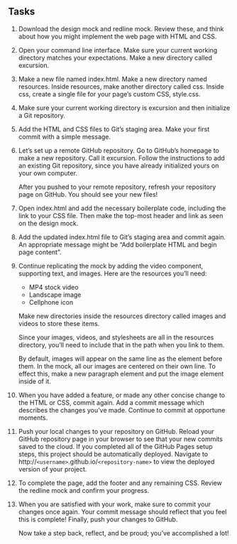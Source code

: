 ## Tasks

1. Download the design mock and redline mock. Review these, and think about how you might implement the web page with HTML and CSS.

2. Open your command line interface. Make sure your current working directory matches your expectations. Make a new directory called excursion.

3. Make a new file named index.html. Make a new directory named resources. Inside resources, make another directory called css. Inside css, create a single file for your page’s custom CSS, style.css.

4. Make sure your current working directory is excursion and then initialize a Git repository.

5. Add the HTML and CSS files to Git’s staging area. Make your first commit with a simple message.

6. Let’s set up a remote GitHub repository. Go to GitHub’s homepage to make a new repository. Call it excursion. Follow the instructions to add an existing Git repository, since you have already initialized yours on your own computer.

    After you pushed to your remote repository, refresh your repository page on GitHub. You should see your new files!

7. Open index.html and add the necessary boilerplate code, including the link to your CSS file. Then make the top-most header and link as seen on the design mock.

8. Add the updated index.html file to Git’s staging area and commit again. An appropriate message might be “Add boilerplate HTML and begin page content”.

9. Continue replicating the mock by adding the video component, supporting text, and images. Here are the resources you’ll need:

    * MP4 stock video
    * Landscape image
    * Cellphone icon

    Make new directories inside the resources directory called images and videos to store these items.

    Since your images, videos, and stylesheets are all in the resources directory, you’ll need to include that in the path when you link to them. 

    By default, images will appear on the same line as the element before them. In the mock, all our images are centered on their own line. To effect this, make a new paragraph element and put the image element inside of it.

10. When you have added a feature, or made any other concise change to the HTML or CSS, commit again. Add a commit message which describes the changes you’ve made. Continue to commit at opportune moments.

11. Push your local changes to your repository on GitHub. Reload your GitHub repository page in your browser to see that your new commits saved to the cloud. If you completed all of the GitHub Pages setup steps, this project should be automatically deployed. Navigate to http://`<username>`.github.io/`<repository-name>` to view the deployed version of your project.

12. To complete the page, add the footer and any remaining CSS. Review the redline mock and confirm your progress.

13. When you are satisfied with your work, make sure to commit your changes once again. Your commit message should reflect that you feel this is complete! Finally, push your changes to GitHub.

    Now take a step back, reflect, and be proud; you’ve accomplished a lot!